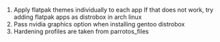 1. Apply flatpak themes individually to each app
If that does not work, try adding flatpak apps as distrobox in arch linux
2. Pass nvidia graphics option when installing gentoo distrobox
3. Hardening profiles are taken from parrotos_files
